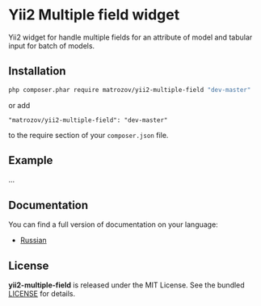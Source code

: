 # Yii2 Multiple field widget

Yii2 widget for handle multiple fields for an attribute of model and tabular input for batch of models.

## Installation

```bash
php composer.phar require matrozov/yii2-multiple-field "dev-master"
```

or add

```
"matrozov/yii2-multiple-field": "dev-master"
```

to the require section of your `composer.json` file.

## Example

...

## Documentation

You can find a full version of documentation on your language:

* [Russian](./docs/ru/README.md)

## License

**yii2-multiple-field** is released under the MIT License. See the bundled [LICENSE](./LICENSE) for details.
